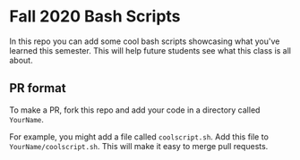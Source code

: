 # Fall 2020 Bash Scripts

In this repo you can add some cool bash scripts showcasing what you've learned this semester. This will help future students see what this class is all about.

## PR format

To make a PR, fork this repo and add your code in a directory called `YourName`.

For example, you might add a file called `coolscript.sh`. Add this file to `YourName/coolscript.sh`. This will make it easy to merge pull requests.
